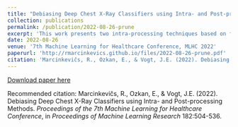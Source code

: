 ```yaml
---
title: "Debiasing Deep Chest X-Ray Classifiers using Intra- and Post-processing Methods"
collection: publications
permalink: /publication/2022-08-26-prune
excerpt: 'This work presents two intra-processing techniques based on fine-tuning and pruning an already-trained neural network that can help achieve group fairness of deep medical image classifiers when deploying them in domains with different fairness considerations and constraints.'
date: 2022-08-26
venue: '7th Machine Learning for Healthcare Conference, MLHC 2022'
paperurl: 'http://rmarcinkevics.github.io/files/2022-08-26-prune.pdf'
citation: 'Marcinkevičs, R., Ozkan, E., & Vogt, J.E. (2022). Debiasing Deep Chest X-Ray Classifiers using Intra- and Post-processing Methods. <i>Proceedings of the 7th Machine Learning for Healthcare Conference</i>, in <i>Proceedings of Machine Learning Research</i> 182:504-536.'
---
```


[Download paper here](http://rmarcinkevics.github.io/files/2022-08-26-prune.pdf)

Recommended citation: Marcinkevičs, R., Ozkan, E., & Vogt, J.E. (2022). Debiasing Deep Chest X-Ray Classifiers using Intra- and Post-processing Methods. <i>Proceedings of the 7th Machine Learning for Healthcare Conference</i>, in <i>Proceedings of Machine Learning Research</i> 182:504-536.
